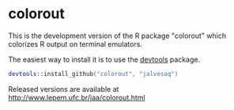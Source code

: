 colorout
========


This is the development version of the R package "colorout" which colorizes R
output on terminal emulators.

The easiest way to install it is to use the [devtools] package.

```s
devtools::install_github("colorout", "jalvesaq")
```

Released versions are available at
http://www.lepem.ufc.br/jaa/colorout.html

[devtools]: http://cran.r-project.org/web/packages/devtools/index.html

